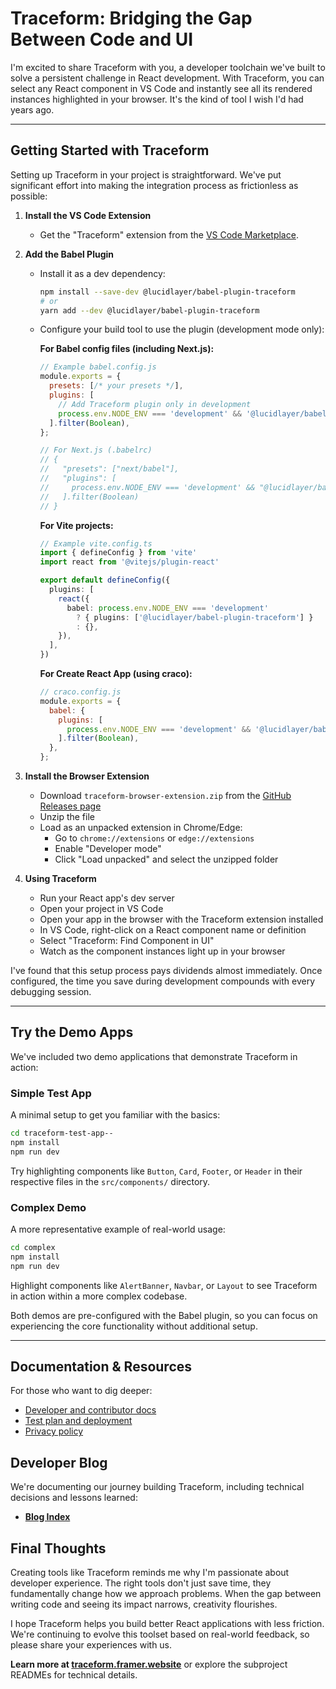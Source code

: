 # Traceform: Bridging the Gap Between Code and UI


I'm excited to share Traceform with you, a developer toolchain we've built to solve a persistent challenge in React development. With Traceform, you can select any React component in VS Code and instantly see all its rendered instances highlighted in your browser. It's the kind of tool I wish I'd had years ago.

---

## Getting Started with Traceform

Setting up Traceform in your project is straightforward. We've put significant effort into making the integration process as frictionless as possible:

1.  **Install the VS Code Extension**
    * Get the "Traceform" extension from the [VS Code Marketplace](https://marketplace.visualstudio.com/items?itemName=LucidLayer.traceform-vscode).

2.  **Add the Babel Plugin**
    * Install it as a dev dependency:
      ```bash
      npm install --save-dev @lucidlayer/babel-plugin-traceform
      # or
      yarn add --dev @lucidlayer/babel-plugin-traceform
      ```
    * Configure your build tool to use the plugin (development mode only):

      **For Babel config files (including Next.js):**
      ```javascript
      // Example babel.config.js
      module.exports = {
        presets: [/* your presets */],
        plugins: [
          // Add Traceform plugin only in development
          process.env.NODE_ENV === 'development' && '@lucidlayer/babel-plugin-traceform',
        ].filter(Boolean),
      };

      // For Next.js (.babelrc)
      // {
      //   "presets": ["next/babel"],
      //   "plugins": [
      //     process.env.NODE_ENV === 'development' && "@lucidlayer/babel-plugin-traceform"
      //   ].filter(Boolean)
      // }
      ```

      **For Vite projects:**
      ```typescript
      // Example vite.config.ts
      import { defineConfig } from 'vite'
      import react from '@vitejs/plugin-react'

      export default defineConfig({
        plugins: [
          react({
            babel: process.env.NODE_ENV === 'development' 
              ? { plugins: ['@lucidlayer/babel-plugin-traceform'] } 
              : {},
          }),
        ],
      })
      ```

      **For Create React App (using craco):**
      ```javascript
      // craco.config.js
      module.exports = {
        babel: {
          plugins: [
            process.env.NODE_ENV === 'development' && '@lucidlayer/babel-plugin-traceform',
          ].filter(Boolean),
        },
      };
      ```

3.  **Install the Browser Extension**
    * Download `traceform-browser-extension.zip` from the [GitHub Releases page](https://github.com/lucidlayer/traceform/releases)
    * Unzip the file
    * Load as an unpacked extension in Chrome/Edge:
      * Go to `chrome://extensions` or `edge://extensions`
      * Enable "Developer mode"
      * Click "Load unpacked" and select the unzipped folder

4.  **Using Traceform**
    * Run your React app's dev server
    * Open your project in VS Code
    * Open your app in the browser with the Traceform extension installed
    * In VS Code, right-click on a React component name or definition
    * Select "Traceform: Find Component in UI"
    * Watch as the component instances light up in your browser

I've found that this setup process pays dividends almost immediately. Once configured, the time you save during development compounds with every debugging session.

---

## Try the Demo Apps

We've included two demo applications that demonstrate Traceform in action:

### Simple Test App

A minimal setup to get you familiar with the basics:

```bash
cd traceform-test-app--
npm install
npm run dev
```

Try highlighting components like `Button`, `Card`, `Footer`, or `Header` in their respective files in the `src/components/` directory.

### Complex Demo

A more representative example of real-world usage:

```bash
cd complex
npm install
npm run dev
```

Highlight components like `AlertBanner`, `Navbar`, or `Layout` to see Traceform in action within a more complex codebase.

Both demos are pre-configured with the Babel plugin, so you can focus on experiencing the core functionality without additional setup.

---

## Documentation & Resources

For those who want to dig deeper:

- [Developer and contributor docs](docs/README.md)
- [Test plan and deployment](docs/test_plan_and_deployment.md)
- [Privacy policy](docs/PRIVACY_POLICY.md)

## Developer Blog

We're documenting our journey building Traceform, including technical decisions and lessons learned:

- [**Blog Index**](../blog/README.md)

## Final Thoughts

Creating tools like Traceform reminds me why I'm passionate about developer experience. The right tools don't just save time, they fundamentally change how we approach problems. When the gap between writing code and seeing its impact narrows, creativity flourishes.

I hope Traceform helps you build better React applications with less friction. We're continuing to evolve this toolset based on real-world feedback, so please share your experiences with us.

**Learn more at [traceform.framer.website](https://traceform.framer.website/)** or explore the subproject READMEs for technical details.
